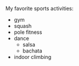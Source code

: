 My favorite sports activities:
* gym
* squash
* pole fitness
* dance
  * salsa
  * bachata
* indoor climbing
